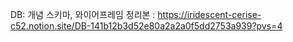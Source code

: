 DB: 개념 스키마, 와이어프레임 정리본 : https://iridescent-cerise-c52.notion.site/DB-141b12b3d52e80a2a2a0f5dd2753a939?pvs=4
